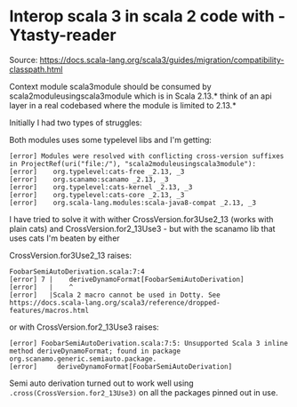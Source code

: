 # Interop scala 3 in scala 2 code with -Ytasty-reader

Source: https://docs.scala-lang.org/scala3/guides/migration/compatibility-classpath.html

Context module scala3module should be consumed by scala2moduleusingscala3module which is in Scala 2.13.* think of an api layer in a real codebased where the module is limited to 2.13.*

Initially I had two types of struggles:

Both modules uses some typelevel libs and I'm getting:

```
[error] Modules were resolved with conflicting cross-version suffixes in ProjectRef(uri("file:/"), "scala2moduleusingscala3module"):
[error]    org.typelevel:cats-free _2.13, _3
[error]    org.scanamo:scanamo _2.13, _3
[error]    org.typelevel:cats-kernel _2.13, _3
[error]    org.typelevel:cats-core _2.13, _3
[error]    org.scala-lang.modules:scala-java8-compat _2.13, _3
```

I have tried to solve it with wither CrossVersion.for3Use2_13 (works with plain cats) and CrossVersion.for2_13Use3 - but with the scanamo lib that uses cats I'm beaten by either

CrossVersion.for3Use2_13 raises:
```
FoobarSemiAutoDerivation.scala:7:4
[error] 7 |    deriveDynamoFormat[FoobarSemiAutoDerivation]
[error]   |    ^
[error]   |Scala 2 macro cannot be used in Dotty. See https://docs.scala-lang.org/scala3/reference/dropped-features/macros.html
```
or with CrossVersion.for2_13Use3 raises:
```
[error] FoobarSemiAutoDerivation.scala:7:5: Unsupported Scala 3 inline method deriveDynamoFormat; found in package org.scanamo.generic.semiauto.package.
[error]     deriveDynamoFormat[FoobarSemiAutoDerivation]
```

Semi auto derivation turned out to work well using `.cross(CrossVersion.for2_13Use3)` on all the packages pinned out in use.
